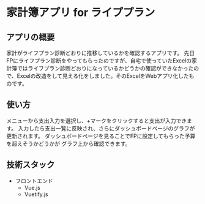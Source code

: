 # 家計簿アプリ for ライププラン

## アプリの概要
家計がライフプラン診断どおりに推移しているかを確認するアプリです。
先日FPにライフプラン診断をやってもらったのですが、自宅で使っていたExcelの家計簿ではライフプラン診断どおりになっているかどうかの確認ができなかったので、Excelの改造をして見える化をしました。そのExcelをWebアプリ化したものです。

## 使い方
メニューから支出入力を選択し、+マークをクリックすると支出が入力できます。
入力したら支出一覧に反映され、さらにダッシュボードページのグラフが更新されます。
ダッシュボードページを見ることでFPに設定してもらった予算を超えそうかどうかが
グラフ上から確認できます。

## 技術スタック
- フロントエンド
  - Vue.js
  - Vuetify.js
